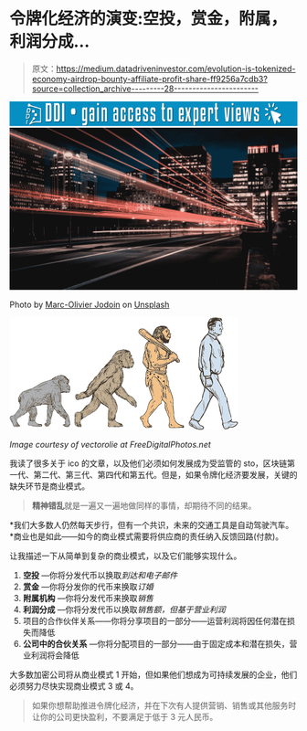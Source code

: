 # 令牌化经济的演变:空投，赏金，附属，利润分成…

> 原文：<https://medium.datadriveninvestor.com/evolution-is-tokenized-economy-airdrop-bounty-affiliate-profit-share-ff9256a7cdb3?source=collection_archive---------28----------------------->

[![](img/fda48e047dc085d50e33a1aeedb68901.png)](http://www.track.datadriveninvestor.com/1B9E)![](img/1a0d0b4552f52250fd6c1e37b8fcc8c3.png)

Photo by [Marc-Olivier Jodoin](https://unsplash.com/@marcojodoin?utm_source=medium&utm_medium=referral) on [Unsplash](https://unsplash.com?utm_source=medium&utm_medium=referral)

![](img/7f04c1c3e509545e9ea3262ac631400c.png)

*Image courtesy of vectorolie at FreeDigitalPhotos.net*

我读了很多关于 ico 的文章，以及他们必须如何发展成为受监管的 sto，区块链第一代、第二代、第三代、第四代和第五代。但是，如果令牌化经济要发展，关键的缺失环节是商业模式。

> **精神错乱**就是一遍又一遍地做同样的事情，却期待不同的结果。

*我们大多数人仍然每天步行，但有一个共识，未来的交通工具是自动驾驶汽车。*商业也是如此——如今的商业模式需要将供应商的责任纳入反馈回路(付款)。

让我描述一下从简单到复杂的商业模式，以及它们能够实现什么。

1.  **空投** —你将分发代币以换取*到达和电子邮件*
2.  **赏金** —你将分发你的代币来换取*订婚*
3.  **附属机构** —你将分发代币来换取*销售*
4.  **利润分成** —你将分发代币以换取*销售额，但基于营业利润*
5.  项目的合作伙伴关系——你将分享项目的一部分——运营利润将因任何潜在损失而降低
6.  **公司中的合伙关系** —你将分配项目的一部分——由于固定成本和潜在损失，营业利润将会降低

大多数加密公司将从商业模式 1 开始，但如果他们想成为可持续发展的企业，他们必须努力尽快实现商业模式 3 或 4。

> 如果你想帮助推进令牌化经济，并在下次有人提供营销、销售或其他服务时让你的公司更快盈利，不要满足于低于 3 元人民币。